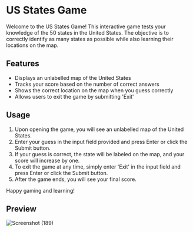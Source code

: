 # US States Game

Welcome to the US States Game! This interactive game tests your knowledge of the 50 states in the United States. The objective is to correctly identify as many states as possible while also learning their locations on the map.

## Features

- Displays an unlabelled map of the United States
- Tracks your score based on the number of correct answers
- Shows the correct location on the map when you guess correctly
- Allows users to exit the game by submitting 'Exit'

## Usage

1. Upon opening the game, you will see an unlabelled map of the United States.
2. Enter your guess in the input field provided and press Enter or click the Submit button.
3. If your guess is correct, the state will be labeled on the map, and your score will increase by one.
4. To exit the game at any time, simply enter 'Exit' in the input field and press Enter or click the Submit button.
5. After the game ends, you will see your final score.

Happy gaming and learning!

## Preview
![Screenshot (189)](https://github.com/AdeyemiEmmanuel/US-States-Game/assets/98936329/13a8a5fd-9fb6-4c1b-8e1d-717d7a5478f2)
